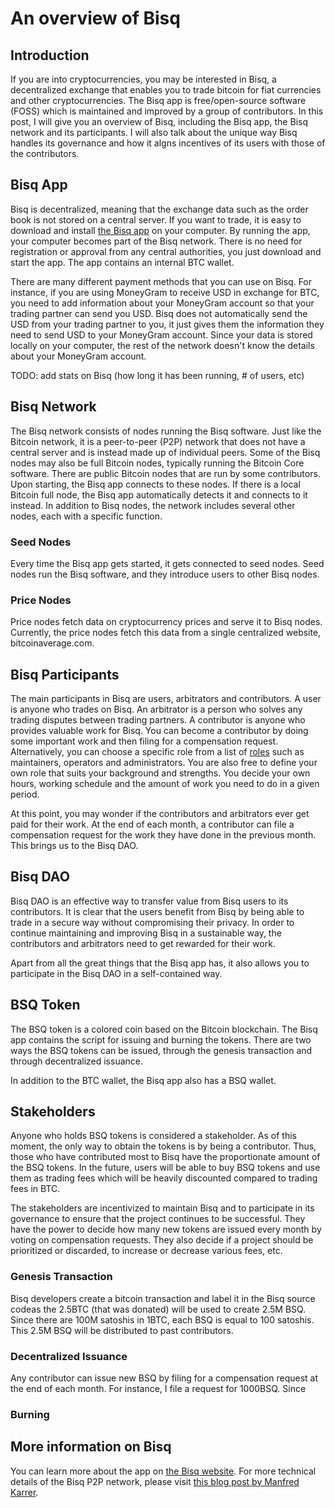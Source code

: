 # An overview of Bisq

## Introduction
If you are into cryptocurrencies, you may be interested in Bisq, a decentralized exchange that enables you to trade bitcoin for fiat currencies and other cryptocurrencies. The Bisq app is free/open-source software (FOSS) which is maintained and improved by a group of contributors. In this post, I will give you an overview of Bisq, including the Bisq app, the Bisq network and its participants. I will also talk about the unique way Bisq handles its governance and how it algns incentives of its users with those of the contributors.   

## Bisq App
Bisq is decentralized, meaning that the exchange data such as the order book is not stored on a central server. If you want to trade, it is easy to download and install [the Bisq app](https://bisq.network/downloads/) on your computer. By running the app, your computer becomes part of the Bisq network. There is no need for registration or approval from any central authorities, you just download and start the app. The app contains an internal BTC wallet.

There are many different payment methods that you can use on Bisq. For instance, if you are using MoneyGram to receive USD in exchange for BTC, you need to add information about your MoneyGram account so that your trading partner can send you USD. Bisq does not automatically send the USD from your trading partner to you, it just gives them the information they need to send USD to your MoneyGram account. Since your data is stored locally on your computer, the rest of the network doesn't know the details about your MoneyGram account.

TODO: add stats on Bisq (how long it has been running, # of users, etc)

## Bisq Network
The Bisq network consists of nodes running the Bisq software. Just like the Bitcoin network, it is a peer-to-peer (P2P) network that does not have a central server and is instead made up of individual peers. Some of the Bisq nodes may also be full Bitcoin nodes, typically running the Bitcoin Core software. There are public Bitcoin nodes that are run by some contributors. Upon starting, the Bisq app connects to these nodes. If there is a local Bitcoin full node, the Bisq app automatically detects it and connects to it instead. In addition to Bisq nodes, the network includes several other nodes, each with a specific function.

### Seed Nodes
Every time the Bisq app gets started, it gets connected to seed nodes. Seed nodes run the Bisq software, and they introduce users to other Bisq nodes. 

### Price Nodes
Price nodes fetch data on cryptocurrency prices and serve it to Bisq nodes. Currently, the price nodes fetch this data from a single centralized website, bitcoinaverage.com.

## Bisq Participants
The main participants in Bisq are users, arbitrators and contributors. A user is anyone who trades on Bisq. An arbitrator is a person who solves any trading disputes between trading partners. A contributor is anyone who provides valuable work for Bisq. You can become a contributor by doing some important work and then filing for a compensation request. Alternatively, you can choose a specific role from a list of [roles](https://docs.bisq.network/roles.html) such as maintainers, operators and administrators. You are also free to define your own role that suits your background and strengths. You decide your own hours, working schedule and the amount of work you need to do in a given period. 

At this point, you may wonder if the contributors and arbitrators ever get paid for their work. At the end of each month, a contributor can file a compensation request for the work they have done in the previous month. This brings us to the Bisq DAO.

## Bisq DAO
Bisq DAO is an effective way to transfer value from Bisq users to its contributors. It is clear that the users benefit from Bisq by being able to trade in a secure way without compromising their privacy. In order to continue maintaining and improving Bisq in a sustainable way, the contributors and arbitrators need to get rewarded for their work.  

Apart from all the great things that the Bisq app has, it also allows you to participate in the Bisq DAO in a self-contained way.  

## BSQ Token
The BSQ token is a colored coin based on the Bitcoin blockchain. The Bisq app contains the script for issuing and burning the tokens. There are two ways the BSQ tokens can be issued, through the genesis transaction and through decentralized issuance.

In addition to the BTC wallet, the Bisq app also has a BSQ wallet.

## Stakeholders
Anyone who holds BSQ tokens is considered a stakeholder. As of this moment, the only way to obtain the tokens is by being a contributor. Thus, those who have contributed most to Bisq have the proportionate amount of the BSQ tokens. In the future, users will be able to buy BSQ tokens and use them as trading fees which will be heavily discounted compared to trading fees in BTC. 

The stakeholders are incentivized to maintain Bisq and to participate in its governance to ensure that the project continues to be successful. They have the power to decide how many new tokens are issued every month by voting on compensation requests. They also decide if a project should be prioritized or discarded, to increase or decrease various fees, etc.  

### Genesis Transaction
Bisq developers create a bitcoin transaction and label it in the Bisq source codeas the 2.5BTC (that was donated) will be used to create 2.5M BSQ. Since there are 100M satoshis in 1BTC, each BSQ is equal to 100 satoshis. This 2.5M BSQ will be distributed to past contributors. 

### Decentralized Issuance
Any contributor can issue new BSQ by filing for a compensation request at the end of each month. For instance, I file a request for 1000BSQ. Since  

### Burning
 


## More information on Bisq
You can learn more about the app on [the Bisq website](https://docs.bisq.network/getting-started.html).
For more technical details of the Bisq P2P network, please visit [this blog post by Manfred Karrer](https://bisq.network/blog/new-p2p-network/).
